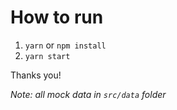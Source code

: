 # How to run

1. `yarn` or `npm install`
2. `yarn start`

Thanks you!

*Note: all mock data in `src/data` folder*

